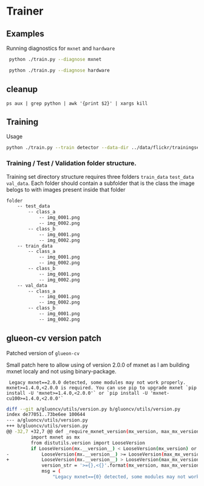 # Trainer

## Examples

Running diagnostics for `mxnet` and `hardware`

```bash
 python ./train.py --diagnose mxnet

```

```bash
 python ./train.py --diagnose hardware
```

## cleanup
```
ps aux | grep python | awk '{print $2}' | xargs kill
```

## Training

Usage

```bash
python ./train.py --train detector --data-dir ../data/flickr/trainingset
```

### Training / Test / Validation folder structure.

Training set directory structure requires three folders `train_data` `test_data` `val_data`.
Each folder should contain a subfolder that is the class the image belogs to with images present inside that folder

```bash
folder
    -- test_data
        -- class_a
            -- img_0001.png
            -- img_0002.png
        -- class_b
            -- img_0001.png
            -- img_0002.png
    -- train_data
        -- class_a
            -- img_0001.png
            -- img_0002.png
        -- class_b
            -- img_0001.png
            -- img_0002.png
    -- val_data
        -- class_a
            -- img_0001.png
            -- img_0002.png
        -- class_b
            -- img_0001.png
            -- img_0002.png
```

## glueon-cv version patch

Patched version of `glueon-cv`

Small patch here to allow using of version 2.0.0 of mxnet as I am building mxnet localy and not using binary-package.

```text
 Legacy mxnet==2.0.0 detected, some modules may not work properly. mxnet>=1.4.0,<2.0.0 is required. You can use pip to upgrade mxnet `pip install -U 'mxnet>=1.4.0,<2.0.0'` or `pip install -U 'mxnet-cu100>=1.4.0,<2.0.0'` 
```


```bash
diff --git a/gluoncv/utils/version.py b/gluoncv/utils/version.py
index de77051..73be6ee 100644
--- a/gluoncv/utils/version.py
+++ b/gluoncv/utils/version.py
@@ -32,7 +32,7 @@ def _require_mxnet_version(mx_version, max_mx_version='2.0.0'):
         import mxnet as mx
         from distutils.version import LooseVersion
         if LooseVersion(mx.__version__) < LooseVersion(mx_version) or \
-            LooseVersion(mx.__version__) >= LooseVersion(max_mx_version):
+            LooseVersion(mx.__version__) > LooseVersion(max_mx_version):
             version_str = '>={},<{}'.format(mx_version, max_mx_version)
             msg = (
                 "Legacy mxnet=={0} detected, some modules may not work properly. "

```
